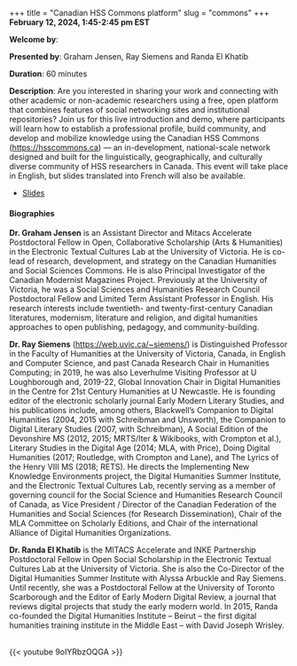+++
title = "Canadian HSS Commons platform"
slug = "commons"
+++
**February 12, 2024, 1:45-2:45 pm EST**

**Welcome by**: 

**Presented by**: Graham Jensen, Ray Siemens and Randa El Khatib

**Duration**: 60 minutes

**Description**: Are you interested in sharing your work and connecting with other academic or non-academic
researchers using a free, open platform that combines features of social networking sites and institutional
repositories? Join us for this live introduction and demo, where participants will learn how to establish a
professional profile, build community, and develop and mobilize knowledge using the Canadian HSS Commons
(https://hsscommons.ca) — an in-development, national-scale network designed and built for the linguistically,
geographically, and culturally diverse community of HSS researchers in Canada. This event will take place in
English, but slides translated into French will also be available.

* [Slides](https://docs.google.com/presentation/d/1U6mKRvqlHf4d4Qr8C_gjpsaK5Ays3_CyVNRumtWuR3o/edit)

#### Biographies

**Dr. Graham Jensen** is an Assistant Director and Mitacs Accelerate
Postdoctoral Fellow in Open, Collaborative Scholarship (Arts &amp; Humanities)
in the Electronic Textual Cultures Lab at the University of Victoria.
He is co-lead of research, development, and strategy
on the Canadian Humanities and Social Sciences Commons.
He is also Principal Investigator of the Canadian Modernist Magazines Project.
Previously at the University of Victoria, he was a
Social Sciences and Humanities Research Council Postdoctoral
Fellow and Limited Term Assistant Professor in English.
His research interests include twentieth- and twenty-first-century
Canadian literatures, modernism, literature and religion, and digital
humanities approaches to open publishing, pedagogy, and community-building.

**Dr. Ray Siemens** (https://web.uvic.ca/~siemens/) is Distinguished
Professor in the Faculty of Humanities at the University of Victoria,
Canada, in English and Computer Science, and past Canada Research Chair in
Humanities Computing; in 2019, he was also Leverhulme Visiting Professor
at U Loughborough and, 2019-22, Global Innovation Chair in Digital
Humanities in the Centre for 21st Century Humanities at U Newcastle.
He is founding editor of the electronic scholarly journal Early Modern
Literary Studies, and his publications include, among others, Blackwell’s
Companion to Digital Humanities (2004, 2015 with Schreibman and Unsworth),
the Companion to Digital Literary Studies (2007, with Schreibman), A Social
Edition of the Devonshire MS (2012, 2015; MRTS/Iter &amp; Wikibooks,
with Crompton et al.), Literary Studies in the Digital Age (2014;
MLA, with Price), Doing Digital Humanities (2017; Routledge, with
Crompton and Lane), and The Lyrics of the Henry VIII MS (2018; RETS).
He directs the Implementing New Knowledge Environments project, the Digital
Humanities Summer Institute, and the Electronic Textual Cultures Lab, recently
serving as a member of governing council for the Social Science and Humanities
Research Council of Canada, as Vice President / Director of the Canadian
Federation of the Humanities and Social Sciences (for Research Dissemination),
Chair of the MLA Committee on Scholarly Editions, and Chair of
the international Alliance of Digital Humanities Organizations.

**Dr. Randa El Khatib** is the MITACS Accelerate and INKE
Partnership Postdoctoral Fellow in Open Social Scholarship in the
Electronic Textual Cultures Lab at the University of Victoria.
She is also the Co-Director of the Digital Humanities
Summer Institute with Alyssa Arbuckle and Ray Siemens.
Until recently, she was a Postdoctoral Fellow at the University of Toronto
Scarborough and the Editor of Early Modern Digital Review, a journal
that reviews digital projects that study the early modern world.
In 2015, Randa co-founded the Digital Humanities Institute
– Beirut – the first digital humanities training
institute in the Middle East – with David Joseph Wrisley.

<br>
{{< youtube 9oIYRbzOQGA >}}
